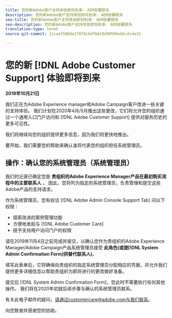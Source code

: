 ```yaml
---
title: 您的新Adobe客户支持体验即将到来- AEM部署联系
description: 您的新Adobe客户支持体验即将到来- AEM部署联系
seo-title: 您的新Adobe客户支持体验即将到来- AEM部署联系
seo-description: 您的新Adobe客户支持体验即将到来- AEM部署联系
translation-type: tm+mt
source-git-commit: 11caef580de17870c6dfb619d90586eb5c6c4e32

---
```



# 您的新 [!DNL Adobe Customer Support] 体验即将到来

**2019年10月21日**

我们正在为Adobe Experience manager和Adobe Campaign客户改进一些关键的支持体验。 我们计划在2020年4月/5月推出这些更改，它们将允许您的组织通过一个通用入口门户访问和 [!DNL Adobe Customer Support] 提供对服务历史的更多可见性。

我们将继续向您的组织提供更多信息，因为我们将更快地推出。

要开始，我们需要您的帮助来确认谁将代表您的组织担任系统管理员。

## 操作：确认您的系统管理员（系统管理员）

我们的记录已确定您是 **贵组织的Adobe Experience Manager产品在最初购买流程中的主要联系人** 。 因此，您将列为指定的系统管理员，负责管理和提交这些Adobe产品的支持请求。

作为系统管理员，您有权访 [!DNL Adobe Admin Console Support Tab] 问以下权限：

* 探索改进的案例管理功能
* 方便地发起与 [!DNL Adobe Customer Care]
* 授予支持用户访问门户的权限

请在2019年11月4日之前完成并提交，以确认您作为贵组织的Adobe Experience Manager/Adobe Campaign产品系统管理员接受 **此角色(或提[!DNL System Admin Confirmation Form]供替代联系人)**。

填写此表单后，它将确保向贵组织的指定系统管理员分配相应的凭据，并允许我们提供更多详细信息以帮助贵组织为即将进行的更改做好准备。

提交后 [!DNL System Admin Confirmation Form]，您此时不需要执行任何其他操作。  我们将在2020年初就后续步骤与确认的系统管理员联系。

有关此电子邮件的疑问，请通过customercare@adobe.com与我们联系。

向您致谢并感谢您的协助。
